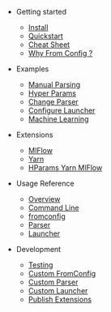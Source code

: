 <!-- docs/_sidebar.md -->

* Getting started

    * [Install](getting-started/install)
    * [Quickstart](getting-started/quickstart/)
    * [Cheat Sheet](getting-started/cheat-sheet/)
    * [Why From Config ?](getting-started/why-fromconfig)

* Examples

    * [Manual Parsing](examples/manual-parsing/)
    * [Hyper Params](examples/hyper-params/)
    * [Change Parser](examples/change-parser/)
    * [Configure Launcher](examples/configure-launcher/)
    * [Machine Learning](examples/machine-learning/)

* Extensions

    * [MlFlow](extensions/mlflow/)
    * [Yarn](extensions/yarn/)
    * [HParams Yarn MlFlow](extensions/hparams-yarn-mlflow/)

* Usage Reference

    * [Overview](usage-reference/overview)
    * [Command Line](usage-reference/command-line)
    * [fromconfig](usage-reference/fromconfig/)
    * [Parser](usage-reference/parser/)
    * [Launcher](usage-reference/launcher/)

* Development

    * [Testing](development/testing)
    * [Custom FromConfig](development/custom-fromconfig/)
    * [Custom Parser](development/custom-parser/)
    * [Custom Launcher](development/custom-launcher/)
    * [Publish Extensions](development/publish-extensions)
